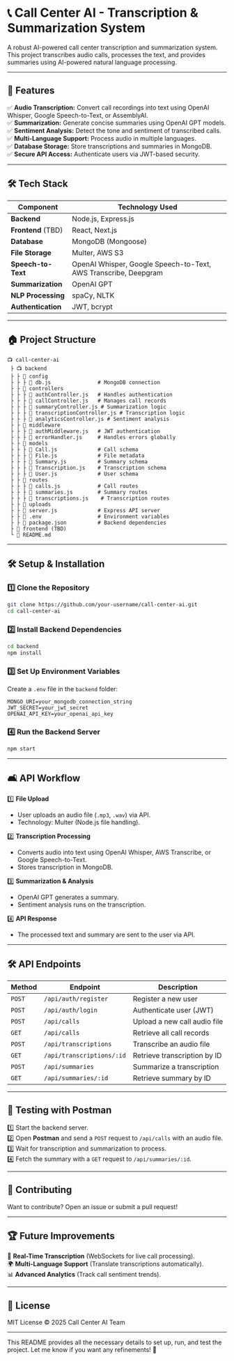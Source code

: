 # 📞 Call Center AI - Transcription & Summarization System

A robust AI-powered call center transcription and summarization system. This project transcribes audio calls, processes the text, and provides summaries using AI-powered natural language processing.

---

## 📌 Features

✅ **Audio Transcription:** Convert call recordings into text using OpenAI Whisper, Google Speech-to-Text, or AssemblyAI.\
✅ **Summarization:** Generate concise summaries using OpenAI GPT models.\
✅ **Sentiment Analysis:** Detect the tone and sentiment of transcribed calls.\
✅ **Multi-Language Support:** Process audio in multiple languages.\
✅ **Database Storage:** Store transcriptions and summaries in MongoDB.\
✅ **Secure API Access:** Authenticate users via JWT-based security.

---

## 🛠️ Tech Stack

| **Component**      | **Technology Used**                                             |
| ------------------ | --------------------------------------------------------------- |
| **Backend**        | Node.js, Express.js                                             |
| **Frontend** (TBD) | React, Next.js                                                  |
| **Database**       | MongoDB (Mongoose)                                              |
| **File Storage**   | Multer, AWS S3                                                  |
| **Speech-to-Text** | OpenAI Whisper, Google Speech-to-Text, AWS Transcribe, Deepgram |
| **Summarization**  | OpenAI GPT                                                      |
| **NLP Processing** | spaCy, NLTK                                                     |
| **Authentication** | JWT, bcrypt                                                     |

---

## 🏠 Project Structure

```
📺 call-center-ai
 ├ 📺 backend
 ├ ├ 📂 config
 ├ ├ ├ 📄 db.js               # MongoDB connection
 ├ ├ 📂 controllers
 ├ ├ ├ 📄 authController.js   # Handles authentication
 ├ ├ ├ 📄 callController.js   # Manages call records
 ├ ├ ├ 📄 summaryController.js # Summarization logic
 ├ ├ ├ 📄 transcriptionController.js # Transcription logic
 ├ ├ ├ 📄 analyticsController.js # Sentiment analysis
 ├ ├ 📂 middleware
 ├ ├ ├ 📄 authMiddleware.js   # JWT authentication
 ├ ├ ├ 📄 errorHandler.js     # Handles errors globally
 ├ ├ 📂 models
 ├ ├ ├ 📄 Call.js             # Call schema
 ├ ├ ├ 📄 File.js             # File metadata
 ├ ├ ├ 📄 Summary.js          # Summary schema
 ├ ├ ├ 📄 Transcription.js    # Transcription schema
 ├ ├ ├ 📄 User.js             # User schema
 ├ ├ 📂 routes
 ├ ├ ├ 📄 calls.js            # Call routes
 ├ ├ ├ 📄 summaries.js        # Summary routes
 ├ ├ ├ 📄 transcriptions.js    # Transcription routes
 ├ ├ 📂 uploads
 ├ ├ 📄 server.js             # Express API server
 ├ ├ 📄 .env                  # Environment variables
 ├ ├ 📄 package.json          # Backend dependencies
 ├ 📂 frontend (TBD)
 └ 📄 README.md
```

---

## 🛠️ Setup & Installation

### 1️⃣ Clone the Repository

```sh
git clone https://github.com/your-username/call-center-ai.git
cd call-center-ai
```

### 2️⃣ Install Backend Dependencies

```sh
cd backend
npm install
```

### 3️⃣ Set Up Environment Variables

Create a `.env` file in the `backend` folder:

```
MONGO_URI=your_mongodb_connection_string
JWT_SECRET=your_jwt_secret
OPENAI_API_KEY=your_openai_api_key
```

### 4️⃣ Run the Backend Server

```sh
npm start
```

---

## 🛋️ API Workflow

1️⃣ **File Upload**

- User uploads an audio file (`.mp3`, `.wav`) via API.
- Technology: Multer (Node.js file handling).

2️⃣ **Transcription Processing**

- Converts audio into text using OpenAI Whisper, AWS Transcribe, or Google Speech-to-Text.
- Stores transcription in MongoDB.

3️⃣ **Summarization & Analysis**

- OpenAI GPT generates a summary.
- Sentiment analysis runs on the transcription.

4️⃣ **API Response**

- The processed text and summary are sent to the user via API.

---

## 🛠️ API Endpoints

| Method | Endpoint                  | Description                  |
| ------ | ------------------------- | ---------------------------- |
| `POST` | `/api/auth/register`      | Register a new user          |
| `POST` | `/api/auth/login`         | Authenticate user (JWT)      |
| `POST` | `/api/calls`              | Upload a new call audio file |
| `GET`  | `/api/calls`              | Retrieve all call records    |
| `POST` | `/api/transcriptions`     | Transcribe an audio file     |
| `GET`  | `/api/transcriptions/:id` | Retrieve transcription by ID |
| `POST` | `/api/summaries`          | Summarize a transcription    |
| `GET`  | `/api/summaries/:id`      | Retrieve summary by ID       |

---

## 🤖 Testing with Postman

1️⃣ Start the backend server.\
2️⃣ Open **Postman** and send a `POST` request to `/api/calls` with an audio file.\
3️⃣ Wait for transcription and summarization to process.\
4️⃣ Fetch the summary with a `GET` request to `/api/summaries/:id`.

---

## 💬 Contributing

Want to contribute? Open an issue or submit a pull request!

---

## 🏆 Future Improvements

🚀 **Real-Time Transcription** (WebSockets for live call processing).\
🌍 **Multi-Language Support** (Translate transcriptions automatically).\
📊 **Advanced Analytics** (Track call sentiment trends).

---

## 🐝 License

MIT License © 2025 Call Center AI Team

---

This README provides all the necessary details to set up, run, and test the project. Let me know if you want any refinements! 🚀

